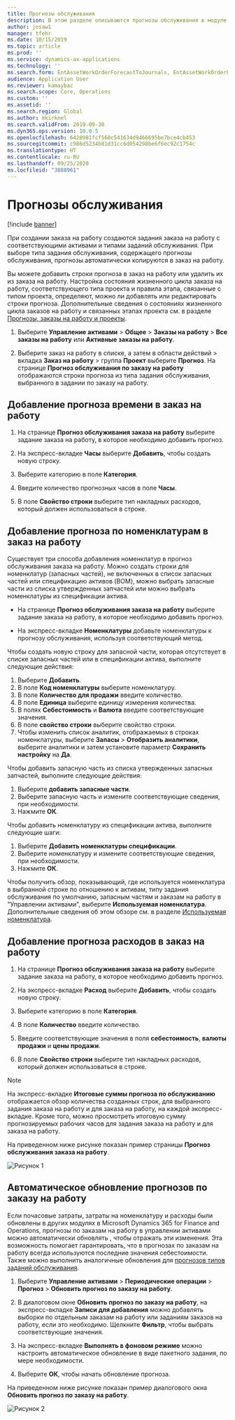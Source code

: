 ```yaml
---
title: Прогнозы обслуживания
description: В этом разделе описываются прогнозы обслуживания в модуле "Управление активами".
author: josaw1
manager: tfehr
ms.date: 10/15/2019
ms.topic: article
ms.prod: ''
ms.service: dynamics-ax-applications
ms.technology: ''
ms.search.form: EntAssetWorkOrderForecastToJournals, EntAssetWorkOrderForecast
audience: Application User
ms.reviewer: kamaybac
ms.search.scope: Core, Operations
ms.custom: ''
ms.assetid: ''
ms.search.region: Global
ms.author: mkirknel
ms.search.validFrom: 2019-09-30
ms.dyn365.ops.version: 10.0.5
ms.openlocfilehash: 6428981fcf560c541634d9466695be7bce4cb453
ms.sourcegitcommit: c986d5234b81d31cc6d054298be6f6ec92c1754c
ms.translationtype: HT
ms.contentlocale: ru-RU
ms.lasthandoff: 09/25/2020
ms.locfileid: "3888961"
---
```

# <a name="maintenance-forecasts"></a>Прогнозы обслуживания

[!include [banner](../../includes/banner.md)]



При создании заказа на работу создаются задания заказа на работу с соответствующими активами и типами заданий обслуживания. При выборе типа задания обслуживания, содержащего прогнозы обслуживания, прогнозы автоматически копируются в заказ на работу.

Вы можете добавить строки прогноза в заказ на работу или удалить их из заказа на работу. Настройка состояния жизненного цикла заказа на работу, соответствующего типа проекта и правила этапа, связанные с типом проекта, определяют, можно ли добавлять или редактировать строки прогноза. Дополнительные сведения о состояниях жизненного цикла заказов на работу и связанных этапах проекта см. в разделе [Прогнозы, заказы на работу и проекты](../integration-to-project-management-and-accounting/forecasts-work-orders-and-projects.md).

1. Выберите **Управление активами** > **Общее** > **Заказы на работу** > **Все заказы на работу** или **Активные заказы на работу**.

2. Выберите заказ на работу в списке, а затем в области действий > вкладка **Заказ на работу** > группа **Проект** выберите **Прогноз**. На странице **Прогноз обслуживания по заказу на работу** отображаются строки прогноза из типа задания обслуживания, выбранного в задании по заказу на работу.


## <a name="add-an-hours-forecast-to-a-work-order"></a>Добавление прогноза времени в заказ на работу

1. На странице **Прогноз обслуживания заказа на работу** выберите задание заказа на работу, в которое необходимо добавить прогноз.

2. На экспресс-вкладке **Часы** выберите **Добавить**, чтобы создать новую строку.

3. Выберите категорию в поле **Категория**.

4. Введите количество прогнозных часов в поле **Часы**.

5. В поле **Свойство строки** выберите тип накладных расходов, который должен использоваться в строке.


## <a name="add-an-items-forecast-to-a-work-order"></a>Добавление прогноза по номенклатурам в заказ на работу

Существует три способа добавления номенклатур в прогноз обслуживания заказа на работу. Можно создать строки для номенклатур (запасных частей), не включенных в список запасных частей или спецификацию активов (BOM), можно выбрать запасные части из списка утвержденных запчастей или можно выбрать номенклатуры из спецификации актива.

- На странице **Прогноз обслуживания заказа на работу** выберите задание заказа на работу, в которое необходимо добавить прогноз.

- На экспресс-вкладке **Номенклатуры** добавьте номенклатуры к прогнозу обслуживания, используя соответствующий метод.

Чтобы создать новую строку для запасной части, которая отсутствует в списке запасных частей или в спецификации актива, выполните следующие действия:

1. Выберите **Добавить**.
2. В поле **Код номенклатуры** выберите номенклатуру.
3. В поле **Количество для продажи** введите количество.
4. В поле **Единица** выберите единицу измерения количества.
5. В полях **Себестоимость** и **Валюта** введите соответствующие значения.
6. В поле **свойство строки** выберите свойство строки.
7. Чтобы изменить список аналитик, отображаемых в строках номенклатуры, выберите **Запасы** > **Отобразить аналитики**, выберите аналитики и затем установите параметр **Сохранить настройку** на **Да**.

Чтобы добавить запасную часть из списка утвержденных запасных запчастей, выполните следующие действия:

1. Выберите **добавить запасные части**.
2. Выберите запасную часть и измените соответствующие сведения, при необходимости.
3. Нажмите **ОК**.

Чтобы добавить номенклатуру из спецификации актива, выполните следующие шаги:

1. Выберите **Добавить номенклатуры спецификации**.
2. Выберите номенклатуру и измените соответствующие сведения, при необходимости.
3. Нажмите **ОК**.

Чтобы получить обзор, показывающий, где используется номенклатура в выбранной строке по отношению к активам, типу задания обслуживания по умолчанию, запасным частям и заказам на работу в "Управлении активами", выберите **Используемая номенклатура**. Дополнительные сведения об этом обзоре см. в разделе [Используемая номенклатура](../controlling-and-reporting/item-where-used.md).


## <a name="add-an-expense-forecast-to-a-work-order"></a>Добавление прогноза расходов в заказ на работу

1. На странице **Прогноз обслуживания заказа на работу** выберите задание заказа на работу, в которое необходимо добавить прогноз.

2. На экспресс-вкладке **Расход** выберите **Добавить**, чтобы создать новую строку.

3. Выберите категорию в поле **Категория**.

4. В поле **Количество** введите количество.

5. Введите соответствующие значения в поля **себестоимость**, **валюты продажи** и **цены продажи**.

6. В поле **Свойство строки** выберите тип накладных расходов, который должен использоваться в строке.

>[!NOTE]
>На экспресс-вкладке **Итоговые суммы прогноза по обслуживанию** отображается обзор количества созданных строк, для выбранного задания заказа на работу и для заказа на работу, на каждой экспресс-вкладке. Кроме того, можно просмотреть итоговую сумму прогнозируемых рабочих часов для задания заказа на работу и для заказа на работу.

На приведенном ниже рисунке показан пример страницы **Прогноз обслуживания заказа на работу**.

![Рисунок 1](media/06-work-orders.png)


## <a name="automatic-update-of-work-order-forecasts"></a>Автоматическое обновление прогнозов по заказу на работу

Если почасовые затраты, затраты на номенклатуру и расходы были обновлены в других модулях в Microsoft Dynamics 365 for Finance and Operations, прогнозы по заказам на работу в управлении активами можно автоматически обновлять , чтобы отражать эти изменения. Эта возможность помогает гарантировать, что в прогнозах по заказам на работу всегда используются последние значения себестоимости. Также можно выполнить аналогичные обновления для [прогнозов типов заданий обслуживания](../setup-for-work-orders/job-groups-and-job-types-variants-trades-and-checklists.md).

1. Выберите **Управление активами** > **Периодические операции** > **Прогноз** > **Обновить прогноз по заказу на работу**.

2. В диалоговом окне **Обновить прогноз по заказу на работу**, на экспресс-вкладке **Записи для добавления** можно добавлять выборки по отдельным заказам на работу или заданиям заказов на работу, если это необходимо. Щелкните **Фильтр**, чтобы выбрать соответствующие значения.

3. На экспресс-вкладке **Выполнять в фоновом режиме** можно настроить автоматическое обновление в виде пакетного задания, по мере необходимости.

4. Выберите **ОК**, чтобы начать обновление прогноза.


На приведенном ниже рисунке показан пример диалогового окна **Обновить прогноз по заказу на работу**.

![Рисунок 2](media/07-work-orders.png)
